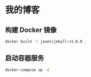 # 我的博客

## 构建 Docker 镜像

``` bash
docker build -t jaxen/jekyll:v1.0.0 .
```

## 启动容器服务

``` bash
docker-compose up -d
```
